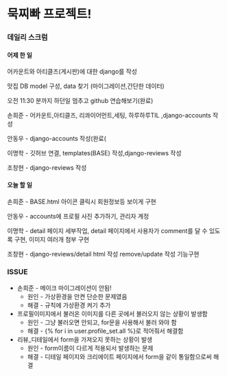# 묵찌빠 프로젝트!

###  데일리 스크럼

#### 어제 한 일

어카운트와 아티클즈(게시판)에 대한 django를 작성

맛집 DB model 구성, data 찾기 (마이그레이션,간단한 데이터)

오전 11:30 분까지 하던일 멈추고 github 연습해보기(완료)

손희준 - 어카운트,아티클즈, 리콰이어먼트,세팅, 하루하루TIL ,django-accounts 작성

안동우 - django-accounts 작성(완료(

이명학 - 깃허브 연결, templates(BASE) 작성,django-reviews 작성

조창현 - django-reviews 작성

#### 오늘 할 일

손희준 - BASE.html 아이콘 클릭시 회원정보등 보이게 구현

안동우 - accounts에 프로필 사진 추가하기, 관리자 계정

이명학 - detail 페이지 세부작업, detail 페이지에서 사용자가 comment를 달 수 있도록 구현, 이미지 여러개 첨부 구현

조창현 - django-reviews/detail html 작성  remove/update 작성 기능구현

### ISSUE

- 손희준 - 메이크 마이그레이션이 안됨!
  - 원인 - 가상환경을 안켠 단순한 문제였음
  - 해결 - 규칙에 가상환경 켜기 추가
- 프로필이미지에서 불러온 이미지를 다른 곳에서 불러오지 않는 상황이 발생함
  - 원인 - 그냥 불러오면 안되고, for문을 사용해서 불러 와야 함
  - 해결 - {% for i in user.profile_set.all %}로 적어줘서 해결함
- 리뷰_디테일에서 form을 가져오지 못하는 상황이 발생
  - 원인 - form이름이 다르게 적용되서 발생하는 문제
  - 해결 - 디테일 페이지와 크리에이트 페이지에서 form을 같이 통일함으로써 해결

